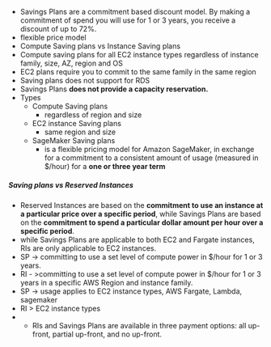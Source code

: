 - Savings Plans are a commitment based discount model. By making a commitment of spend you will use for 1 or 3 years, you receive a discount of up to 72%.
- flexible price model
- Compute Saving plans vs Instance Saving plans
- Compute saving plans for all EC2 instance types regardless of instance family, size, AZ, region and OS
- EC2 plans require you to commit to the same family in the same region
- Saving plans does not support for RDS
- Savings Plans **does not provide a capacity reservation.**
-  Types
	- Compute Saving plans
		- regardless of region and size
	- EC2 instance Saving plans
		- same region and size
	- SageMaker Saving plans
		- is a flexible pricing model for Amazon SageMaker, in exchange for a commitment to a consistent amount of usage (measured in $/hour) for a **one or three year term**
##### Saving plans vs Reserved Instances
- Reserved Instances are based on the **commitment to use an instance at a particular price over a specific period**, while Savings Plans are based on the **commitment to spend a particular dollar amount per hour over a specific period**.
- while Savings Plans are applicable to both EC2 and Fargate instances, RIs are only applicable to EC2 instances.
- SP -> committing to use a set level of compute power in $/hour for 1 or 3 years.
- RI - >committing to use a set level of compute power in $/hour for 1 or 3 years in a specific AWS Region and instance family.
- SP -> usage applies to EC2 instance types,  AWS Fargate, Lambda, sagemaker
- RI > EC2 instance types
- - RIs and Savings Plans are available in three payment options: all up-front, partial up-front, and no up-front.
